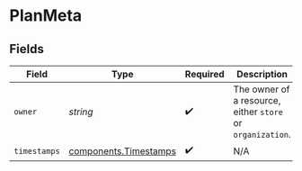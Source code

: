 # PlanMeta


## Fields

| Field                                                          | Type                                                           | Required                                                       | Description                                                    | Example                                                        |
| -------------------------------------------------------------- | -------------------------------------------------------------- | -------------------------------------------------------------- | -------------------------------------------------------------- | -------------------------------------------------------------- |
| `owner`                                                        | *string*                                                       | :heavy_check_mark:                                             | The owner of a resource, either `store` or `organization`.     | store                                                          |
| `timestamps`                                                   | [components.Timestamps](../../models/components/timestamps.md) | :heavy_check_mark:                                             | N/A                                                            |                                                                |
